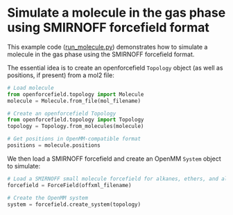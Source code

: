 # Simulate a molecule in the gas phase using SMIRNOFF forcefield format

This example code ([run_molecule.py](https://github.com/openforcefield/openforcefield/blob/master/examples/SMIRNOFF_simulation/run_molecule.py)) demonstrates how to simulate a molecule in the gas phase using the SMIRNOFF forcefield format.

The essential idea is to create an openforcefield `Topology` object (as well as positions, if present) from a mol2 file:
```python
# Load molecule
from openforcefield.topology import Molecule
molecule = Molecule.from_file(mol_filename)

# Create an openforcefield Topology
from openforcefield.topology import Topology
topology = Topology.from_molecules(molecule)

# Get positions in OpenMM-compatible format
positions = molecule.positions
```
We then load a SMIRNOFF forcefield and create an OpenMM `System` object to simulate:
```python
# Load a SMIRNOFF small molecule forcefield for alkanes, ethers, and alcohols
forcefield = ForceField(offxml_filename)

# Create the OpenMM system
system = forcefield.create_system(topology)
```
